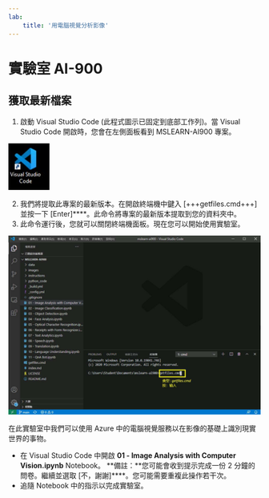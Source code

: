 ```yaml
---
lab:
    title: '用電腦視覺分析影像'
---
```


# 實驗室 AI-900
## 獲取最新檔案

1.  啟動 Visual Studio Code (此程式圖示已固定到底部工作列)。當 Visual Studio Code 開啟時，您會在左側面板看到 MSLEARN-AI900 專案。

![Visual Studio Code 圖示](./images/vscode.jpg)

2.  我們將提取此專案的最新版本。在開啟終端機中鍵入 [+++getfiles.cmd+++] 並按一下 [Enter]****。此命令將專案的最新版本提取到您的資料夾中。 
3.  此命令運行後，您就可以關閉終端機面板。現在您可以開始使用實驗室。 

![在 Visual Studio Code 中使用終端機的支援影像。](./images/terminal_support1.jpg)

在此實驗室中我們可以使用 Azure 中的電腦視覺服務以在影像的基礎上識別現實世界的事物。

-  在 Visual Studio Code 中開啟 **01 - Image Analysis with Computer Vision.ipynb** Notebook。 
    **備註：**您可能會收到提示完成一份 2 分鐘的問卷。繼續並選取 [不，謝謝]****。您可能需要重複此操作若干次。 
-  追隨 Notebook 中的指示以完成實驗室。
